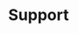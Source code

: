 ---
#Delimiter files are used to separate the list of documentation pages into sections.
title: "Support"
type: delimiter
weight: 21 # Change this weight to change order of sections
sitemapExclude: True
_build:
  list: never
  publishResources: false
  render: never
---